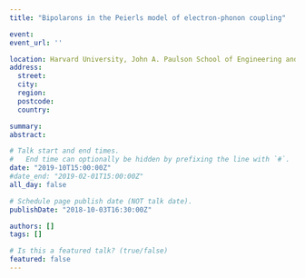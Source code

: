 ```yaml
---
title: "Bipolarons in the Peierls model of electron-phonon coupling"

event: 
event_url: ''

location: Harvard University, John A. Paulson School of Engineering and Applied Sciences
address:
  street: 
  city: 
  region: 
  postcode: 
  country: 

summary: 
abstract:

# Talk start and end times.
#   End time can optionally be hidden by prefixing the line with `#`.
date: "2019-10T15:00:00Z"
#date_end: "2019-02-01T15:00:00Z"
all_day: false

# Schedule page publish date (NOT talk date).
publishDate: "2018-10-03T16:30:00Z"

authors: []
tags: []

# Is this a featured talk? (true/false)
featured: false
---
```

